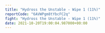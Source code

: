 ```yaml
---
title: "Hydross the Unstable - Wipe 1 (11%)"
reportCode: "6AVWPgm8tYbcFC2q"
fight: "Hydross the Unstable - Wipe 1 (11%)"
date: 2021-10-20T19:00:04.987000+00:00
---
```

